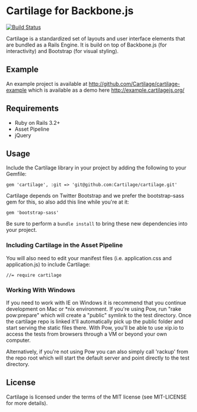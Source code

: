 # Cartilage for Backbone.js

[![Build Status](https://secure.travis-ci.org/Cartilage/cartilage.png)](http://travis-ci.org/Cartilage/cartilage)

Cartilage is a standardized set of layouts and user interface elements that
are bundled as a Rails Engine. It is build on top of Backbone.js (for
interactivity) and Bootstrap (for visual styling).

## Example

An example project is available at http://github.com/Cartilage/cartilage-example which
is available as a demo here http://example.cartilagejs.org/
## Requirements

* Ruby on Rails 3.2+
* Asset Pipeline
* jQuery

## Usage

Include the Cartilage library in your project by adding the following to your
Gemfile:

    gem 'cartilage', :git => 'git@github.com:Cartilage/cartilage.git'

Cartilage depends on Twitter Bootstrap and we prefer the bootstrap-sass gem
for this, so also add this line while you're at it:

    gem 'bootstrap-sass'

Be sure to perform a `bundle install` to bring these new dependencies into
your project.

### Including Cartilage in the Asset Pipeline

You will also need to edit your manifest files (i.e. application.css and
application.js) to include Cartilage:

    //= require cartilage


### Working With Windows

If you need to work with IE on Windows it is recommend that you continue development
on Mac or *nix environment.  If you're using Pow, run "rake pow:prepare" which will
create a "public" symlink to the test directory.  Once the cartilage repo is linked 
it'll automatically pick up the public folder and start serving the static files there.
With Pow, you'll be able to use xip.io to access the tests from browsers through a VM
or beyond your own computer.

Alternatively, if you're not using Pow you can also simply call 'rackup' from the repo 
root which will start the default server and point directly to the test directory.  

## License

Cartilage is licensed under the terms of the MIT license (see MIT-LICENSE for
more details).
